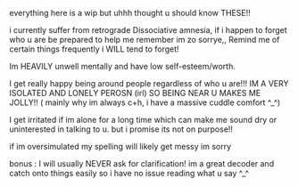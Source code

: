 everything here is a wip but uhhh thought u should know THESE!!


i currently suffer from retrograde Dissociative amnesia, if i happen to forget who u are be prepared to help me remember im zo sorrye,, Remind me of certain things frequently i WILL tend to forget!

Im HEAVILY unwell mentally and have low self-esteem/worth.


I get really happy being around people regardless of who u are!!! IM A VERY ISOLATED AND LONELY PEROSN (irl) SO BEING NEAR U MAKES ME JOLLY!! ( mainly why im always c+h, i have a massive cuddle comfort ^_^)


I get irritated if im alone for a long time which can make me sound dry or uninterested in talking to u. but i promise its not on purpose!!

if im oversimulated my spelling will likely get messy im sorry


bonus : I will usually NEVER ask for clarification! im a great decoder and catch onto things easily so i have no issue reading what u say ^_^
